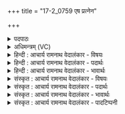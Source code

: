 +++
title = "17-2_0759 एष प्रत्नेन"

+++
<details><summary>पदपाठः</summary>

ए꣣षः꣢। प्र꣣त्ने꣡न꣢। म꣡न्म꣢꣯ना। दे꣣वः꣢। दे꣣वे꣡भ्यः꣢। प꣡रि꣢꣯। क꣡विः꣢। वि꣡प्रे꣢꣯ण। वि। प्रे꣣ण। वावृधे। ७५९।
</details>

<details><summary>अधिमन्त्रम् (VC)</summary>

- पवमानः सोमः
- मेधातिथिः काण्वः
- गायत्री
- षड्जः
</details>

<details><summary>हिन्दी : आचार्य रामनाथ वेदालंकार - विषयः</summary>

अगले मन्त्र में पुनः उसी विषय का वर्णन है।
</details>

<details><summary>हिन्दी : आचार्य रामनाथ वेदालंकार - पदार्थः</summary>

पदार्थान्वय -  (एषः) यह (देवः) प्रकाशक, (कविः) बुद्धिमान् परमात्मारूप सोम (प्रत्नेन मन्मना) पुरातन वैदिक स्तोत्र द्वारा (देवेभ्यः) दिव्य गुणों के प्रदान के लिए (विप्रेण) बुद्धिमान् विद्वान् उपासक के द्वारा (परि वावृधे) चारों ओर बढ़ता है ॥२॥ परमात्मा में वस्तुतः बढ़ना रूप धर्म न होने से यहाँ असम्बन्ध में सम्बन्ध रूप अतिशयोक्ति अलङ्कार है ॥२॥
</details>

<details><summary>हिन्दी : आचार्य रामनाथ वेदालंकार - भावार्थः</summary>

भावार्थ -  उपासक से वेदमन्त्रों द्वारा भली-भाँति उपासना किया गया परमात्मा सर्वत्र प्रचार पाकर मानो बढ़ता है ॥२॥
</details>

<details><summary>संस्कृत : आचार्य रामनाथ वेदालंकार - विषयः</summary>

अथ पुनस्तमेव विषयमाह।
</details>

<details><summary>संस्कृत : आचार्य रामनाथ वेदालंकार - पदार्थः</summary>

पदार्थान्वय -  (एषः) अयम् (देवः) प्रकाशकः (कविः) मेधावी सोमः परमात्मा (प्रत्नेन मन्मना२) पुराणेन वैदिकस्तोत्रेण (देवेभ्यः) दिव्यगुणेभ्यः, दिव्यगुणप्रदानाय इत्यर्थः (विप्रेण) मेधाविना विदुषा उपासकेन, तद्द्वारा इत्यर्थः (परि वावृधे) परितो वर्धते ॥२॥ अत्र परमात्मनि वस्तुतो वृद्धेरभावाद् असम्बन्धे सम्बन्धरूपोऽतिशयोक्तिरलङ्कारः ॥२॥
</details>

<details><summary>संस्कृत : आचार्य रामनाथ वेदालंकार - भावार्थः</summary>

भावार्थ -  उपासकेन वेदमन्त्रद्वारा सम्यगुपासितः परमात्मा सर्वत्र प्रचारं प्राप्य वृद्धिंगत इव भवति ॥२॥
</details>

<details><summary>संस्कृत : आचार्य रामनाथ वेदालंकार - पादटिप्पनी</summary>

टिप्पनी -   १. ऋ० ९।४२।२, ‘धार॑या पवते सु॒तः’ इति तृतीयः पादः। २. प्रत्नेन पुराणेन मन्मना साधनेन स्तोत्रेण युक्तः—इति सा०। मन्म बलमभिधीयते, बलेन—इति वि०।
</details>
